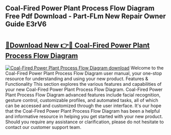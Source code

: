 ## Coal-Fired Power Plant Process Flow Diagram Free Pdf Download - Part-FLm New Repair Owner Guide E3rV6

# <h2><a href="http://dfs0cy.blite.top/?on=Coal-Fired+Power+Plant+Process+Flow+Diagram">🔗Download New 👉🔴 Coal-Fired Power Plant Process Flow Diagram</a></h2>

[![Coal-Fired Power Plant Process Flow Diagram download](https://i.imgur.com/lujVjoI.png)](http://dfs0cy.blite.top/?on=Coal-Fired+Power+Plant+Process+Flow+Diagram)
Welcome to the Coal-Fired Power Plant Process Flow Diagram user manual, your one-stop resource for understanding and using your new product. Features & Functionality This section explores the various features and capabilities of your new Coal-Fired Power Plant Process Flow Diagram. Coal-Fired Power Plant Process Flow Diagram advanced features include facial recognition, gesture control, customizable profiles, and automated tasks, all of which can be accessed and customized through the user interface. It's our hope that the Coal-Fired Power Plant Process Flow Diagram has been a helpful and informative resource in helping you get started with your new product. Should you require any assistance or clarification, please do not hesitate to contact our customer support team.

